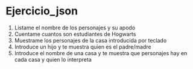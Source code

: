 # Ejercicio_json
 1. Listame el nombre de los personajes y su apodo
 2. Cuentame cuantos son estudiantes de Hogwarts
 3. Muestrame los personajes de la casa introducida por teclado
 4. Introduce un hijo y te muestra quien es el padre/madre
 5. Introduce el nombre de una casa y te muestra que personajes hay en cada casa y quien lo interpreta
